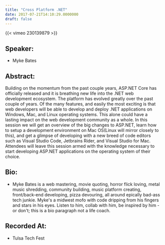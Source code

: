```yaml
---
title: "Cross Platform .NET"
date: 2017-07-21T14:10:29.0000000
draft: false
---
```


{{< vimeo 230139879 >}}

## Speaker:

 - Myke Bates

## Abstract:

<p>Building on the momentum from the past couple years, ASP.NET Core has officially released and it is breathing new life into the .NET web development ecosystem. The platform has evolved greatly over the past couple of years. Of the many features, and easily the most exciting is that web developers will be able to develop and deploy .NET applications on Windows, Mac, and Linux operating systems. This alone could have a lasting impact on the web development community as a whole. In this session we will get an overview of the big changes to ASP.NET, learn how to setup a development environment on Mac OS(Linux will mirror closely to this), and get a glimpse of developing with a new breed of code editors such as Visual Studio Code, Jetbrains Rider, and Visual Studio for Mac. Attendees will leave this session armed with the knowledge necessary to start developing ASP.NET applications on the operating system of their choice.</p>

## Bio:

 - <p>Myke Bates is a web mastering, movie quoting, horror flick loving, metal music shredding, community building, music platform creating, front/back-end developing, pizza devouring, all around epically bad-ass tech junkie. Myke's a midwest mofo with code dripping from his fingers and stars in his eyes. Listen to him, collab with him, be inspired by him - or don't; this is a bio paragraph not a life coach.</p>

## Recorded At:

 - Tulsa Tech Fest

